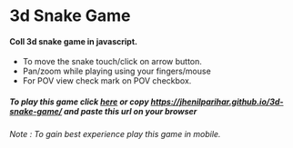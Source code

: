 # 3d Snake Game

#### Coll 3d snake game in javascript.

- To move the snake touch/click on arrow button.
- Pan/zoom while playing using your fingers/mouse
- For POV view check mark on POV checkbox.

##### To play this game click [here](https://jhenilparihar.github.io/3d-snake-game/) or copy https://jhenilparihar.github.io/3d-snake-game/ and paste this url on your browser 

_Note : To gain best experience play this game in mobile._
